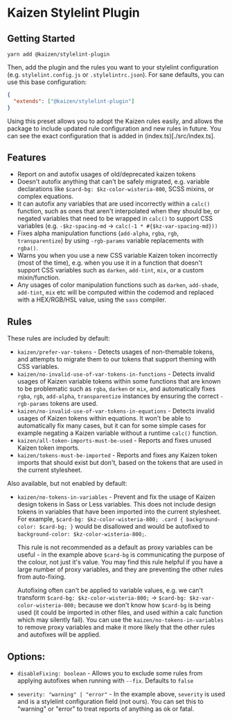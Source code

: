 # Kaizen Stylelint Plugin

## Getting Started

`yarn add @kaizen/stylelint-plugin`

Then, add the plugin and the rules you want to your stylelint configuration (e.g. `stylelint.config.js` or `.stylelintrc.json`).
For sane defaults, you can use this base configuration:

```json
{
  "extends": ["@kaizen/stylelint-plugin"]
}
```

Using this preset allows you to adopt the Kaizen rules easily, and allows the package to include updated rule configuration and new rules in future. You can see the exact configuration that is added in (index.ts)[./src/index.ts].

## Features
- Report on and autofix usages of old/deprecated kaizen tokens
- Doesn't autofix anything that can't be safely migrated, e.g. variable declarations like `$card-bg: $kz-color-wisteria-800`, SCSS mixins, or complex equations.
- It can autofix any variables that are used incorrectly within a `calc()` function, such as ones that aren't interpolated when they should be, or negated variables that need to be wrapped in `calc()` to support CSS variables (e.g. `-$kz-spacing-md` -> `calc(-1 * #{$kz-var-spacing-md}))`
- Fixes alpha manipulation functions (`add-alpha`, `rgba`, `rgb`, `transparentize`) by using `-rgb-params` variable replacements with `rgba()`.
- Warns you when you use a new CSS variable Kaizen token incorrectly (most of the time), e.g. when you use it in a function that doesn't support CSS variables such as `darken`, `add-tint`, `mix`, or a custom mixin/function.
- Any usages of color manipulation functions such as `darken`, `add-shade`, `add-tint`, `mix` etc will be computed within the codemod and replaced with a HEX/RGB/HSL value, using the `sass` compiler.


## Rules

These rules are included by default:

- `kaizen/prefer-var-tokens` - Detects usages of non-themable tokens, and attempts to migrate them to our tokens that support theming with CSS variables.
- `kaizen/no-invalid-use-of-var-tokens-in-functions` - Detects invalid usages of Kaizen variable tokens within some functions that are known to be problematic such as `rgba`, `darken` or `mix`, and automatically fixes `rgba`, `rgb`, `add-alpha`, `transparentize` instances by ensuring the correct `-rgb-params` tokens are used.
- `kaizen/no-invalid-use-of-var-tokens-in-equations` - Detects invalid usages of Kaizen tokens within equations. It won't be able to automatically fix many cases, but it can for some simple cases for example negating a Kaizen variable without a runtime `calc()` function.
- `kaizen/all-token-imports-must-be-used` - Reports and fixes unused Kaizen token imports.
- `kaizen/tokens-must-be-imported` - Reports and fixes any Kaizen token imports that should exist but don't, based on the tokens that are used in the current stylesheet.

Also available, but not enabled by default:

- `kaizen/no-tokens-in-variables` - Prevent and fix the usage of Kaizen design tokens in Sass or Less variables. This does not include design tokens in variables that have been imported into the current stylesheet. For example, `$card-bg: $kz-color-wisteria-800; .card { background-color: $card-bg; }` would be disallowed and would be autofixed to `background-color: $kz-color-wisteria-800;`. 

  This rule is not recommended as a default as proxy variables can be useful - in the example above `$card-bg` is communicating the purpose of the colour, not just it's value. You may find this rule helpful if you have a large number of proxy variables, and they are preventing the other rules from auto-fixing. 
  
  Autofixing often can't be applied to variable values, e.g. we can't transform `$card-bg: $kz-color-wisteria-800;` -> `$card-bg: $kz-var-color-wisteria-800;` because we don't know how `$card-bg` is being used (it could be imported in other files, and used within a calc function which may silently fail). You can use the `kaizen/no-tokens-in-variables` to remove proxy variables and make it more likely that the other rules and autofixes will be applied.


## Options:

- `disableFixing: boolean` - Allows you to exclude some rules from applying autofixes when running with `--fix`. Defaults to `false`

- `severity: "warning" | "error"` - In the example above, `severity` is used and is a stylelint configuration field (not ours). You can set this to "warning" or "error" to treat reports of anything as ok or fatal.

